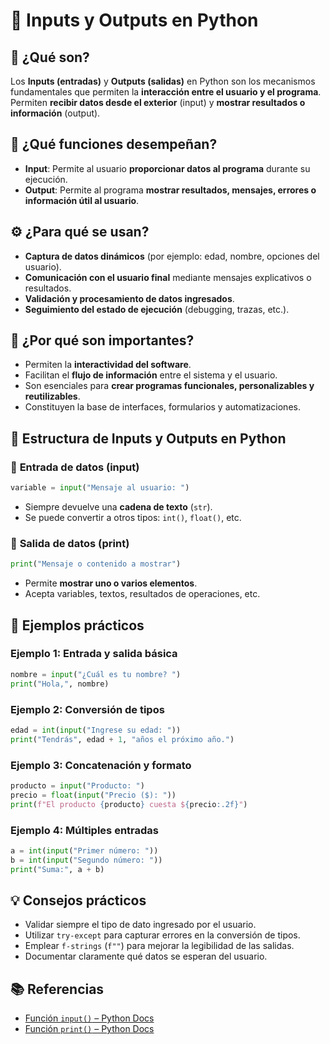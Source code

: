 
# 🔁 **Inputs y Outputs en Python**

## 📌 **¿Qué son?**

Los **Inputs (entradas)** y **Outputs (salidas)** en Python son los
mecanismos fundamentales que permiten la **interacción entre el usuario
y el programa**. Permiten **recibir datos desde el exterior** (input) y
**mostrar resultados o información** (output).

## 🎯 **¿Qué funciones desempeñan?**

- **Input**: Permite al usuario **proporcionar datos al programa**
  durante su ejecución.
- **Output**: Permite al programa **mostrar resultados, mensajes,
  errores o información útil al usuario**.


## ⚙️ **¿Para qué se usan?**

- **Captura de datos dinámicos** (por ejemplo: edad, nombre, opciones
  del usuario).
- **Comunicación con el usuario final** mediante mensajes explicativos o
  resultados.
- **Validación y procesamiento de datos ingresados**.
- **Seguimiento del estado de ejecución** (debugging, trazas, etc.).


## 🧠 **¿Por qué son importantes?**

- Permiten la **interactividad del software**.
- Facilitan el **flujo de información** entre el sistema y el usuario.
- Son esenciales para **crear programas funcionales, personalizables y
  reutilizables**.
- Constituyen la base de interfaces, formularios y automatizaciones.


## 🧱 **Estructura de Inputs y Outputs en Python**

### 🔹 **Entrada de datos (input)**

``` python
variable = input("Mensaje al usuario: ")
```

- Siempre devuelve una **cadena de texto** (`str`).
- Se puede convertir a otros tipos: `int()`, `float()`, etc.

### 🔹 **Salida de datos (print)**

``` python
print("Mensaje o contenido a mostrar")
```

- Permite **mostrar uno o varios elementos**.
- Acepta variables, textos, resultados de operaciones, etc.


## 🧪 **Ejemplos prácticos**

### **Ejemplo 1: Entrada y salida básica**

``` python
nombre = input("¿Cuál es tu nombre? ")
print("Hola,", nombre)
```

### **Ejemplo 2: Conversión de tipos**

``` python
edad = int(input("Ingrese su edad: "))
print("Tendrás", edad + 1, "años el próximo año.")
```

### **Ejemplo 3: Concatenación y formato**

``` python
producto = input("Producto: ")
precio = float(input("Precio ($): "))
print(f"El producto {producto} cuesta ${precio:.2f}")
```

### **Ejemplo 4: Múltiples entradas**

``` python
a = int(input("Primer número: "))
b = int(input("Segundo número: "))
print("Suma:", a + b)
```


## 💡 **Consejos prácticos**

- Validar siempre el tipo de dato ingresado por el usuario.
- Utilizar `try-except` para capturar errores en la conversión de tipos.
- Emplear `f-strings` (`f""`) para mejorar la legibilidad de las
  salidas.
- Documentar claramente qué datos se esperan del usuario.


## 📚 **Referencias**

- [Función `input()` – Python
  Docs](https://docs.python.org/3/library/functions.html#input)
- [Función `print()` – Python
  Docs](https://docs.python.org/3/library/functions.html#print)
